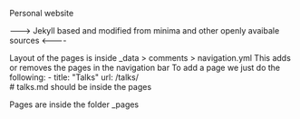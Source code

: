 
Personal website

---> Jekyll based and modified from minima and other openly avaibale sources <----

Layout of the pages is inside _data > comments > navigation.yml
This adds or removes the pages in the navigation bar
    To add a page we just do the following:
    - title: "Talks"
    url: /talks/    
    # talks.md should be inside the pages
    

Pages are inside the folder _pages


